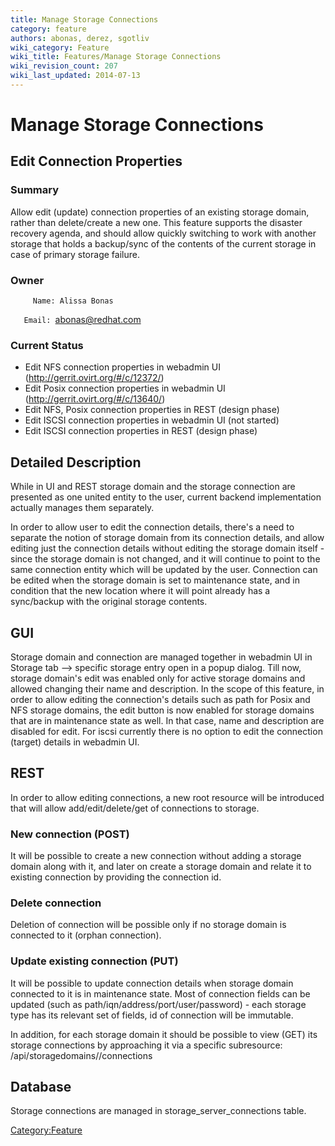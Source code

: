 ```yaml
---
title: Manage Storage Connections
category: feature
authors: abonas, derez, sgotliv
wiki_category: Feature
wiki_title: Features/Manage Storage Connections
wiki_revision_count: 207
wiki_last_updated: 2014-07-13
---
```


# Manage Storage Connections

## Edit Connection Properties

### Summary

Allow edit (update) connection properties of an existing storage domain, rather than delete/create a new one. This feature supports the disaster recovery agenda, and should allow quickly switching to work with another storage that holds a backup/sync of the contents of the current storage in case of primary storage failure.

### Owner

         Name: Alissa Bonas
`   Email: `<abonas@redhat.com>

### Current Status

*   Edit NFS connection properties in webadmin UI (http://gerrit.ovirt.org/#/c/12372/)
*   Edit Posix connection properties in webadmin UI (http://gerrit.ovirt.org/#/c/13640/)
*   Edit NFS, Posix connection properties in REST (design phase)
*   Edit ISCSI connection properties in webadmin UI (not started)
*   Edit ISCSI connection properties in REST (design phase)

## Detailed Description

While in UI and REST storage domain and the storage connection are presented as one united entity to the user, current backend implementation actually manages them separately.

In order to allow user to edit the connection details, there's a need to separate the notion of storage domain from its connection details, and allow editing just the connection details without editing the storage domain itself - since the storage domain is not changed, and it will continue to point to the same connection entity which will be updated by the user. Connection can be edited when the storage domain is set to maintenance state, and in condition that the new location where it will point already has a sync/backup with the original storage contents.

## GUI

Storage domain and connection are managed together in webadmin UI in Storage tab --> specific storage entry open in a popup dialog. Till now, storage domain's edit was enabled only for active storage domains and allowed changing their name and description. In the scope of this feature, in order to allow editing the connection's details such as path for Posix and NFS storage domains, the edit button is now enabled for storage domains that are in maintenance state as well. In that case, name and description are disabled for edit. For iscsi currently there is no option to edit the connection (target) details in webadmin UI.

## REST

In order to allow editing connections, a new root resource will be introduced that will allow add/edit/delete/get of connections to storage.

### New connection (POST)

It will be possible to create a new connection without adding a storage domain along with it, and later on create a storage domain and relate it to existing connection by providing the connection id.

### Delete connection

Deletion of connection will be possible only if no storage domain is connected to it (orphan connection).

### Update existing connection (PUT)

It will be possible to update connection details when storage domain connected to it is in maintenance state. Most of connection fields can be updated (such as path/iqn/address/port/user/password) - each storage type has its relevant set of fields, id of connection will be immutable.

In addition, for each storage domain it should be possible to view (GET) its storage connections by approaching it via a specific subresource: /api/storagedomains/<storageDomainId>/connections

## Database

Storage connections are managed in storage_server_connections table.

<Category:Feature>
